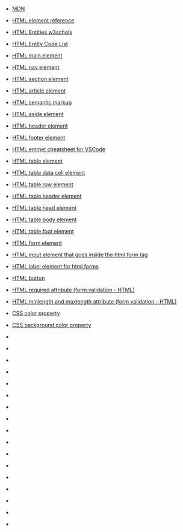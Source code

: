 * [MDN](https://developer.mozilla.org/en-US/)
* [HTML element reference](https://developer.mozilla.org/en-US/docs/Web/HTML/Element)
* [HTML Entities w3schols](https://www.w3schools.com/html/html_entities.asp)
* [HTML Entity Code List](https://entitycode.com/)
* [HTML main element](https://developer.mozilla.org/en-US/docs/Web/HTML/Element/main)
* [HTML nav element](https://developer.mozilla.org/en-US/docs/Web/HTML/Element/nav)
* [HTML section element](https://developer.mozilla.org/en-US/docs/Web/HTML/Element/section)
* [HTML article element](https://developer.mozilla.org/en-US/docs/Web/HTML/Element/article)

* [HTML semantic markup](https://developer.mozilla.org/en-US/docs/Glossary/Semantics)
* [HTML aside element](https://developer.mozilla.org/en-US/docs/Web/HTML/Element/aside)
* [HTML header element](https://developer.mozilla.org/en-US/docs/Web/HTML/Element/header)
* [HTML footer element](https://developer.mozilla.org/en-US/docs/Web/HTML/Element/footer)
* [HTML emmet cheatsheet for VSCode](https://docs.emmet.io/cheat-sheet/)
* [HTML table element](https://developer.mozilla.org/en-US/docs/Web/HTML/Element/table)
* [HTML table data cell element](https://developer.mozilla.org/en-US/docs/Web/HTML/Element/td)
* [HTML table row element](https://developer.mozilla.org/en-US/docs/Web/HTML/Element/tr)
* [HTML table header element](https://developer.mozilla.org/en-US/docs/Web/HTML/Element/th)
* [HTML table head element](https://developer.mozilla.org/en-US/docs/Web/HTML/Element/thead)
* [HTML table body element](https://developer.mozilla.org/en-US/docs/Web/HTML/Element/tbody)
* [HTML table foot element](https://developer.mozilla.org/en-US/docs/Web/HTML/Element/tfoot)
* [HTML form element](https://developer.mozilla.org/en-US/docs/Web/HTML/Element/form)
* [HTML input element that goes inside the html form tag](https://developer.mozilla.org/en-US/docs/Web/HTML/Element/input)
* [HTML label element for html forms](https://developer.mozilla.org/en-US/docs/Web/HTML/Element/label)
* [HTML button](https://developer.mozilla.org/en-US/docs/Web/HTML/Element/button)
* [HTML required attribute (form validation - HTML)](https://developer.mozilla.org/en-US/docs/Web/HTML/Attributes/required)
* [HTML minlength and maxlength attribute (form validation - HTML)](https://developer.mozilla.org/en-US/docs/Web/HTML/Attributes/minlength)
* [CSS color property](https://developer.mozilla.org/en-US/docs/Web/CSS/color)
* [CSS background color property](https://developer.mozilla.org/en-US/docs/Web/CSS/background-color)
* []()
* []()
* []()
* []()
* []()
* []()
* []()
* []()
* []()
* []()
* []()
* []()
* []()
* []()
* []()
* []()
* []()